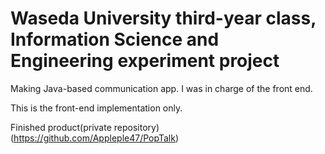 # Waseda University third-year class, Information Science and Engineering experiment project

Making Java-based communication app. I was in charge of the front end.

This is the front-end implementation only.

Finished product(private repository)
(https://github.com/Appleple47/PopTalk)
